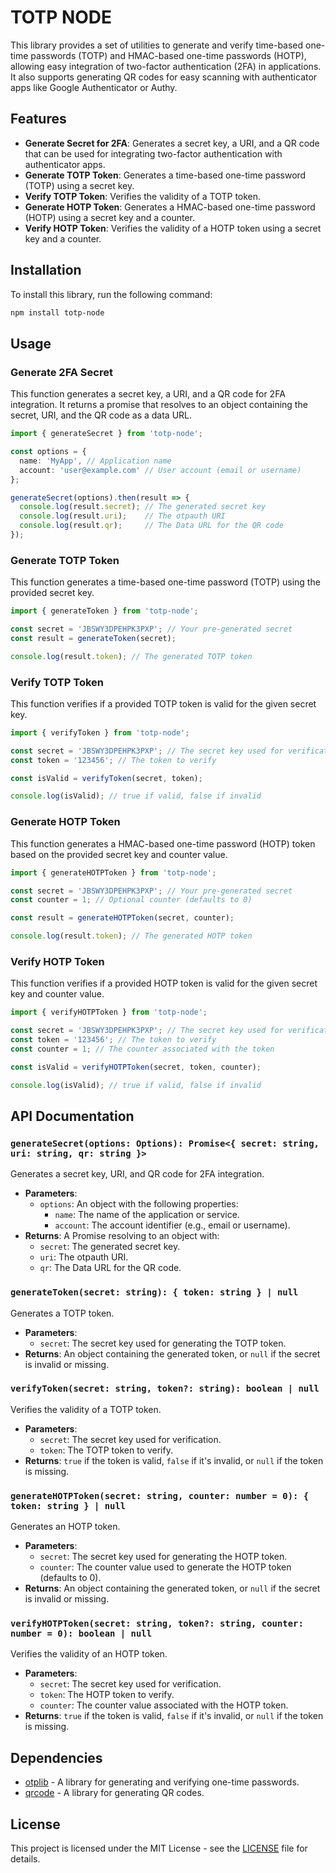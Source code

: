 # TOTP NODE

This library provides a set of utilities to generate and verify time-based one-time passwords (TOTP) and HMAC-based one-time passwords (HOTP), allowing easy integration of two-factor authentication (2FA) in applications. It also supports generating QR codes for easy scanning with authenticator apps like Google Authenticator or Authy.

## Features

- **Generate Secret for 2FA**: Generates a secret key, a URI, and a QR code that can be used for integrating two-factor authentication with authenticator apps.
- **Generate TOTP Token**: Generates a time-based one-time password (TOTP) using a secret key.
- **Verify TOTP Token**: Verifies the validity of a TOTP token.
- **Generate HOTP Token**: Generates a HMAC-based one-time password (HOTP) using a secret key and a counter.
- **Verify HOTP Token**: Verifies the validity of a HOTP token using a secret key and a counter.

## Installation

To install this library, run the following command:

```bash
npm install totp-node
```

## Usage

### Generate 2FA Secret

This function generates a secret key, a URI, and a QR code for 2FA integration. It returns a promise that resolves to an object containing the secret, URI, and the QR code as a data URL.

```typescript
import { generateSecret } from 'totp-node';

const options = {
  name: 'MyApp', // Application name
  account: 'user@example.com' // User account (email or username)
};

generateSecret(options).then(result => {
  console.log(result.secret); // The generated secret key
  console.log(result.uri);    // The otpauth URI
  console.log(result.qr);     // The Data URL for the QR code
});
```

### Generate TOTP Token

This function generates a time-based one-time password (TOTP) using the provided secret key.

```typescript
import { generateToken } from 'totp-node';

const secret = 'JBSWY3DPEHPK3PXP'; // Your pre-generated secret
const result = generateToken(secret);

console.log(result.token); // The generated TOTP token
```

### Verify TOTP Token

This function verifies if a provided TOTP token is valid for the given secret key.

```typescript
import { verifyToken } from 'totp-node';

const secret = 'JBSWY3DPEHPK3PXP'; // The secret key used for verification
const token = '123456'; // The token to verify

const isValid = verifyToken(secret, token);

console.log(isValid); // true if valid, false if invalid
```

### Generate HOTP Token

This function generates a HMAC-based one-time password (HOTP) token based on the provided secret key and counter value.

```typescript
import { generateHOTPToken } from 'totp-node';

const secret = 'JBSWY3DPEHPK3PXP'; // Your pre-generated secret
const counter = 1; // Optional counter (defaults to 0)

const result = generateHOTPToken(secret, counter);

console.log(result.token); // The generated HOTP token
```

### Verify HOTP Token

This function verifies if a provided HOTP token is valid for the given secret key and counter value.

```typescript
import { verifyHOTPToken } from 'totp-node';

const secret = 'JBSWY3DPEHPK3PXP'; // The secret key used for verification
const token = '123456'; // The token to verify
const counter = 1; // The counter associated with the token

const isValid = verifyHOTPToken(secret, token, counter);

console.log(isValid); // true if valid, false if invalid
```

## API Documentation

### `generateSecret(options: Options): Promise<{ secret: string, uri: string, qr: string }>`
Generates a secret key, URI, and QR code for 2FA integration.

- **Parameters**:
  - `options`: An object with the following properties:
    - `name`: The name of the application or service.
    - `account`: The account identifier (e.g., email or username).
- **Returns**: A Promise resolving to an object with:
  - `secret`: The generated secret key.
  - `uri`: The otpauth URI.
  - `qr`: The Data URL for the QR code.

### `generateToken(secret: string): { token: string } | null`
Generates a TOTP token.

- **Parameters**:
  - `secret`: The secret key used for generating the TOTP token.
- **Returns**: An object containing the generated token, or `null` if the secret is invalid or missing.

### `verifyToken(secret: string, token?: string): boolean | null`
Verifies the validity of a TOTP token.

- **Parameters**:
  - `secret`: The secret key used for verification.
  - `token`: The TOTP token to verify.
- **Returns**: `true` if the token is valid, `false` if it's invalid, or `null` if the token is missing.

### `generateHOTPToken(secret: string, counter: number = 0): { token: string } | null`
Generates an HOTP token.

- **Parameters**:
  - `secret`: The secret key used for generating the HOTP token.
  - `counter`: The counter value used to generate the HOTP token (defaults to 0).
- **Returns**: An object containing the generated token, or `null` if the secret is invalid or missing.

### `verifyHOTPToken(secret: string, token?: string, counter: number = 0): boolean | null`
Verifies the validity of an HOTP token.

- **Parameters**:
  - `secret`: The secret key used for verification.
  - `token`: The HOTP token to verify.
  - `counter`: The counter value associated with the HOTP token.
- **Returns**: `true` if the token is valid, `false` if it's invalid, or `null` if the token is missing.

## Dependencies

- [otplib](https://www.npmjs.com/package/otplib) - A library for generating and verifying one-time passwords.
- [qrcode](https://www.npmjs.com/package/qrcode) - A library for generating QR codes.

## License

This project is licensed under the MIT License - see the [LICENSE](LICENSE) file for details.
